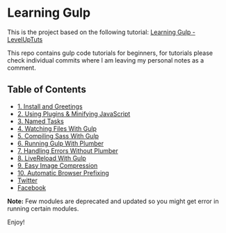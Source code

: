 # Learning Gulp

This is the project based on the following tutorial: [Learning Gulp - LevelUpTuts](https://www.youtube.com/playlist?list=PLLnpHn493BHE2RsdyUNpbiVn-cfuV7Fos)

This repo contains gulp code tutorials for beginners, for tutorials please check individual commits where I am leaving my personal notes as a comment.

## Table of Contents

* [1. Install and Greetings](https://github.com/raunakhajela/learning-gulp-sass/commit/fd02def2197a38e6f93d723a92ea07d8b13addc8)
* [2. Using Plugins & Minifying JavaScript](https://github.com/raunakhajela/learning-gulp-sass/commit/5b89c5e7c85ef3b54e03b606fbf268d294997b74)
* [3. Named Tasks](https://github.com/raunakhajela/learning-gulp-sass/commit/f57fe0d7135e379793e2889dd616326fbee7742d)
* [4. Watching Files With Gulp](https://github.com/raunakhajela/learning-gulp-sass/commit/ffe01a438139122d85ef8121ca595811306f8b30)
* [5. Compiling Sass With Gulp](https://github.com/raunakhajela/learning-gulp-sass/commit/b84b06c0d2faf50f629e301ce16c640e7e268b6e)
* [6. Running Gulp With Plumber](https://github.com/raunakhajela/learning-gulp-sass/commit/747bc836acd11356c454e5306c686d3bd770b6f7)
* [7. Handling Errors Without Plumber](https://github.com/raunakhajela/learning-gulp-sass/commit/79d559c6093afab26ac6aadec4c23d1d995c42ce)
* [8. LiveReload With Gulp](https://github.com/raunakhajela/learning-gulp-sass/commit/d805d9519c5ee6ed4740de625b0cafd668fb7bb3)
* [9. Easy Image Compression](https://github.com/raunakhajela/learning-gulp-sass/commit/58f1a28a92739c46582e4b9859bc414f21419ffb)
* [10. Automatic Browser Prefixing](https://github.com/raunakhajela/learning-gulp-sass/commit/a48ee55b1c352c12493951cedb73538f1186f5f0)
* [Twitter](https://twitter.com/raunakhajela)
* [Facebook](https://facebook.com/raunakhajela)

**Note:** Few modules are deprecated and updated so you might get error in running certain modules.

Enjoy!
